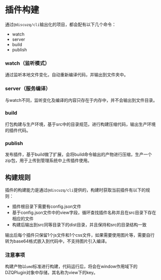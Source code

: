 # 插件构建

通过`@discuzq/cli`输出化的项目，都会配有以下几个命令：
- watch
- server
- build
- publish

### watch（监听模式）
通过监听本地文件变化，自动重新编译代码，并输出到文件夹中。

### server（服务编译）
与watch不同，监听变化及编译的内容只存在于内存中，并不会输出到文件目录。

### build
打包构建与生产环境，基于src中的目录规范，进行构建压缩代码，输出生产环境的插件代码。

### publish
发布插件，基于build做了扩展，会将build命令输出的产物进行压缩，生产一个zip包，用于上传到管理系统中上传插件使用。

## 构建规则
插件的构建能力是通过`@discuzq/cli`提供的，构建时获取当前插件有以下的规则：
- 插件根目录下需要有config.json文件
- 基于config.json文件中的view字段，循环查找插件名称并且在src目录下存在相应的文件
- 构建后输出到src同等目录下的dist目录，并且保持和src的目录结构一致
  
输出后每个插件只保留1个js文件和1个css文件，如果需要使用图片等，需要自行转为base64格式嵌入到代码中，不支持图片引入编译。

### 注意事项
构建产物以`umd`标准进行构建，代码运行后，将会在window作用域下的DZQPlugin对象中存储，其名称为view下的key。